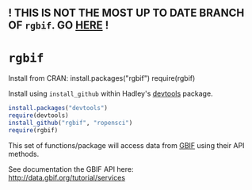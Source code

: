 ## ! THIS IS NOT THE MOST UP TO DATE BRANCH OF `rgbif`. GO [HERE](https://github.com/vijaybarve/rgbif) ! 

# `rgbif`

Install from CRAN:
install.packages("rgbif")
require(rgbif)

Install using `install_github` within Hadley's [devtools](https://github.com/hadley/devtools) package.

```R
install.packages("devtools")
require(devtools)
install_github("rgbif", "ropensci")
require(rgbif)
```

This set of functions/package will access data from [GBIF](http://opensnp.org/) using their API methods. 

See documentation the GBIF API here:  
http://data.gbif.org/tutorial/services